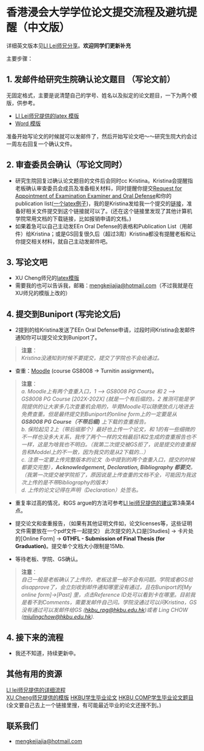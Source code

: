 # 香港浸会大学学位论文提交流程及避坑提醒（中文版）
详细英文版本见[LI Lei师兄分享](https://github.com/lileipisces/HKBUthesis)。**欢迎同学们更新补充**

主要步骤：

## 1. 发邮件给研究生院确认论文题目 （写论文前）
无固定格式，主要是说清楚自己的学号、姓名以及拟定的论文题目，一下为两个模版，供参考。
- [LI Lei师兄提供的latex 模版](https://github.com/lileipisces/HKBUthesis/blob/master/material/titleMemo.tex)
- [Word 模版](Thesis%20Title%20Confirmation%20Template%20(Word).docx)

准备开始写论文的时候就可以发邮件了，然后开始写论文吧～～研究生院大约会过一周左右回复一个确认文件。


## 2. 审查委员会确认（写论文同时）

- 研究生院回复过确认论文题目的文件后会同时cc Kristina。Kristina会提醒指老板确认审查委员会成员及准备相关材料，同时提醒你提交[Request for Appointment of Examination Examiner and Oral Defense](https://www.comp.hkbu.edu.hk/v1/?file=1073)和你的publication list([一个latex例子](Publication_List_Template))，我的是Kristina发给我一个提交的[链接](https://docs.google.com/forms/d/e/1FAIpQLScVwzqxCNt_1XsY1wuHzYH8aqngaON3Q8zZIDAyuZrgTmc23w/viewform)，准备好相关文件提交到这个链接就可以了。(还在这个链接里发现了其他计算机学院常用文档的下载链接，比如报销申请的文档。)
- 如果着急可以自己主动发EEn Oral Defense的表格和Publication List（用邮件）给Kristina；或是GS回复很久后（超过3周）Kristina都没有提醒老板和让你提交相关材料，就自己主动发邮件吧。


## 3. 写论文吧
- XU Cheng师兄的[latex模版](https://github.com/xu-cheng/thesis)
- 需要我的也可以告诉我，邮箱：mengkejiajia@hotmail.com（不过我就是在XU师兄的模版上改的）

## 4. 提交到Buniport (写完论文后)
- 2提到的给Kristina发送了EEn Oral Defense申请，过段时间Kristina会发邮件通知你可以提交论文到Buniport了。<br/>
> **注意**：<br/>
> *Kristina没通知到时候不要提交，提交了学院也不会给通过。*

- 查重：[Moodle](https://buelearning.hkbu.edu.hk/) (course GS8008 -> Turnitin assignment)。
 
> **注意**：<br/>
> *a. Moodle上有两个查重入口，1 --> GS8008 PG Course 和 2 --> GS8008 PG Course [202X-202X] (就是一个有后缀的)。2 推测可能是学院提供的让大家多几次查重机会用的，毕竟Moodle可以随便放点儿啥进去免费查重。但是最终提交到Buniport的online form上的一定要是从 **GS8008 PG Course（不带后缀)** 上下载的查重报告。* <br/>
> *b. 保险起见 2上（带后缀那个）最好也上传一个论文，和 1的有一些细微的不一样也没多大关系，我传了两个一样的文档最后1和2生成的查重报告也不一样，这是为啥我也不明白。（我第二次提交被GS拒了，说是提交的查重报告和Moddel上的不一致，因为我交的是从2下载的...）* <br/>
> *c. 注意一定要上传完整版本的论文（b中提到的两个查重入口，提交的时候都要交完整），**Acknowledgement, Declaration, Bibliography 都要交**。（我第一次提交被学院拒了，原因说是上传查重的文档不全，可能因为我这次上传的是不带Bibliography的版本）*<br/>
> *d. 上传的论文记得在声明（Declaration）处签名。*<br/>
  - 重复率过高的情况，和GS argue的方法可参考[LI lei师兄提供的建议](https://github.com/lileipisces/HKBUthesis)第3条第4点。

- 提交论文和查重报告，（如果有其他证明文件如，论文licenses等，这些证明文件需要放在一个pdf文件一起提交） 此次提交的入口是[Studies] -> 卡片处的[Online Form] -> **GTHFL - Submission of Final Thesis (for Graduation)**。提交单个文档大小限制是15Mb.
- 等待老板、学院、GS确认。
> **注意**：<br/>
> *自己一般是老板确认了上传的，老板这里一般不会有问题。学院或者GS给disapprove了，会立刻收到邮件通知哪里没有通过，且在Buniport的[My online form]->[Past] 里，点击Reference ID处可以看到卡在哪里。目前我是看不到Comments，需要发邮件自己问。学院没通过可以问Kristina，GS没有通过可以发邮件给GS (hkbu_rpg@hkbu.edu.hk)或者 Ling CHOW (miulingchow@hkbu.edu.hk).*


## 4. 接下来的流程
- 我还不知道，持续更新中。

## 其他有用的资源
[LI lei师兄提供的详细流程](https://github.com/lileipisces/HKBUthesis) <br/>
[XU Cheng师兄提供的模版](https://github.com/xu-cheng/thesis)
[HKBU学生毕业论文](https://scholars.hkbu.edu.hk/en/studentTheses/?type=%2Fdk%2Fatira%2Fpure%2Fstudentthesis%2Fstudentthesistypes%2Fstudentthesis%2Fdoc&nofollow=true&format=&organisationIds=301af8ae-4879-4ba9-843d-96c2c3f3cc2f&ordering=awardDate&descending=true)
[HKBU COMP学生毕业论文题目](https://www.comp.hkbu.edu.hk/v1/?pid=47) (全文要自己去上一个链接里搜，有可能最近毕业的论文还搜不到。)


## 联系我们
- mengkejiajia@hotmail.com


